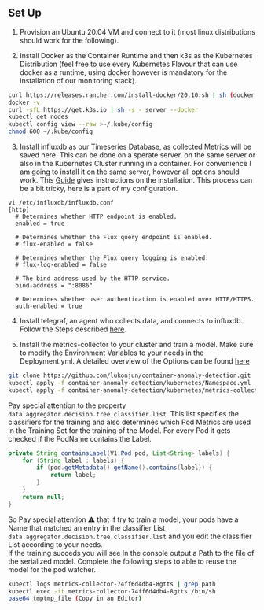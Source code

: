 ## Set Up
1. Provision an Ubuntu 20.04 VM and connect to it (most linux distributions should work for the following).

2. Install Docker as the Container Runtime and then k3s as the Kubernetes Distribution (feel free to use every Kubernetes Flavour that can use docker as a runtime, 
using docker however is mandatory for the installation of our monitoring stack).
```bash
curl https://releases.rancher.com/install-docker/20.10.sh | sh (docker installation script)
docker -v
curl -sfL https://get.k3s.io | sh -s - server --docker
kubectl get nodes
kubectl config view --raw >~/.kube/config
chmod 600 ~/.kube/config
```
3. Install influxdb as our Timeseries Database, as collected Metrics will be saved here. This can be done on a sperate server, on the same server or also in the Kubernetes Cluster running in a container. 
For convenience I am going to install it on the same server, however all options should work. This [Guide](https://computingforgeeks.com/install-influxdb-on-ubuntu-and-debian/) gives instructions on the installation. 
This process can be a bit tricky, here is a part of my configuration.
```
vi /etc/influxdb/influxdb.conf
[http]
  # Determines whether HTTP endpoint is enabled.
  enabled = true

  # Determines whether the Flux query endpoint is enabled.
  # flux-enabled = false

  # Determines whether the Flux query logging is enabled.
  # flux-log-enabled = false

  # The bind address used by the HTTP service.
  bind-address = ":8086"

  # Determines whether user authentication is enabled over HTTP/HTTPS.
  auth-enabled = true
```
4. Install telegraf, an agent who collects data, and connects to influxdb. Follow the Steps described [here](https://github.com/lukonjun/container-anomaly-detection/tree/main/k3s/telegraf).

5. Install the metrics-collector to your cluster and train a model. Make sure to modify the Environment Variables to your needs in the Deployment.yml. 
A detailed overview of the Options can be found [here](https://github.com/lukonjun/container-anomaly-detection#metrics-collector)
```bash
git clone https://github.com/lukonjun/container-anomaly-detection.git
kubectl apply -f container-anomaly-detection/kubernetes/Namespace.yml
kubectl apply -f container-anomaly-detection/kubernetes/metrics-collector/
```
Pay special attention to the property `data.aggregator.decision.tree.classifier.list`. This list specifies the classifiers for the training and also determines which Pod Metrics are used in the Training Set for the training of the Model. For every Pod it gets checked if the PodName contains the Label.
```java
private String containsLabel(V1.Pod pod, List<String> labels) {
    for (String label : labels) {
        if (pod.getMetadata().getName().contains(label)) {
            return label;
        }
    }
    return null;
}
```
So Pay special attention ⚠️
that if try to train a model, your pods have a Name that matched an entry in the classifier List `data.aggregator.decision.tree.classifier.list` and you edit the classifier List according to your needs.  
If the training succeds you will see In the console output a Path to the file of the serialized model. Complete the following steps to able to reuse the model for the pod watcher. 
```bash
kubectl logs metrics-collector-74ff6d4db4-8gtts | grep path
kubectl exec -it metrics-collector-74ff6d4db4-8gtts /bin/sh
base64 tmptmp_file (Copy in an Editor)
```
